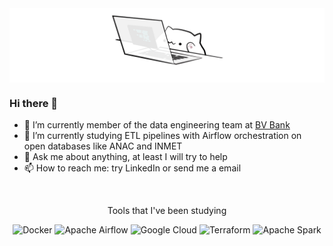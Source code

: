 <img align="center" alt="GIF" src="./gif/cat.gif" />

### Hi there 👋

<!-- <img align="right" alt="GIF" src="https://github.com/himewel/voc-person-detection/blob/master/charts/endgame.gif" /> -->

- 🔭 I’m currently member of the data engineering team at [BV Bank](https://www.bancobv.com.br/web/site/en/index.html)
- 🌱 I’m currently studying ETL pipelines with Airflow orchestration on open databases like ANAC and INMET
- 💬 Ask me about anything, at least I will try to help
- 📫 How to reach me: try LinkedIn or send me a email

<br/>

<p align="center">
  Tools that I've been studying
</p>

<!-- <p align = "center">
  <code><img src="./img/docker.png"> Docker</code> +
  <code><img src="./img/airflow.png"> Airflow</code> +
  <code><img src="./img/bigquery.png"> BigQuery</code> +
  <code><img src="./img/terraform.png"> Terraform</code> +
  <code><img src="./img/spark.png"> PySpark</code>
</p> -->

<p align="center">
  <img alt="Docker" src="https://img.shields.io/badge/docker-%230db7ed.svg?&style=for-the-badge&logo=docker&logoColor=white"/>
  <img alt="Apache Airflow" src="https://img.shields.io/badge/apacheairflow-%23017cee.svg?&style=for-the-badge&logo=apache-airflow&logoColor=white"/>
  <img alt="Google Cloud" src="https://img.shields.io/badge/GoogleCloud-%234285F4.svg?&style=for-the-badge&logo=google-cloud&logoColor=white"/>
  <img alt="Terraform" src="https://img.shields.io/badge/terraform-%23623CE4.svg?&style=for-the-badge&logo=terraform&logoColor=white"/>
  <img alt="Apache Spark" src="https://img.shields.io/badge/apachespark-%23e25a1c.svg?&style=for-the-badge&logo=apache-spark&logoColor=white"/>
</p>

<!--
<p align = "center">
  <img src = "https://github-readme-stats.vercel.app/api?username=himewel&show_icons=true&theme=tokyonight&line_height=33">
  <img src = "https://github-readme-stats.vercel.app/api/top-langs/?username=himewel&hide=tex&theme=tokyonight&line_height=10">
</p>
-->

